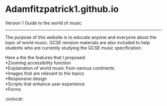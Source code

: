 # Adamfitzpatrick1.github.io
Version 1 Guide to the world of music

-------------------------------------------------------------------------------------------------------------------------------------------

The purpose of this website is to educate anyone and everyone about the topic of world music. GCSE revision materials are also included
to help students who are currently studying the GCSE music specification.

Here a the the features that I proposed:
<br/>
*Zooming accessibility function
<br/>
*Explaination of world music from various continents
<br/>
*Images that are relevant to the topics
<br/>
*Responsive design
<br/>
*Scripts that enhance user experience
<br/>
*Forms
<br/>

:octocat:
